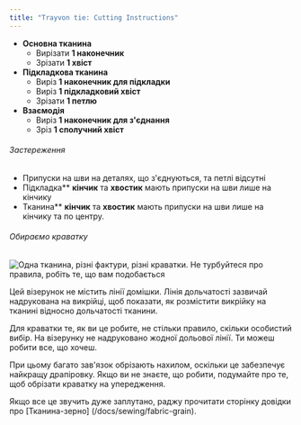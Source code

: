 ```yaml
---
title: "Trayvon tie: Cutting Instructions"
---
```


- **Основна тканина**
  - Вирізати **1 наконечник**
  - Зрізати **1 хвіст**
- **Підкладкова тканина**
  - Виріз **1 наконечник для підкладки**
  - Виріз **1 підкладковий хвіст**
  - Зрізати **1 петлю**
- **Взаємодія**
  - Виріз **1 наконечник для з'єднання**
  - Зріз **1 сполучний хвіст**

<Warning>

###### Застереження

- Припуски на шви на деталях, що з'єднуються, та петлі відсутні
- Підкладка** **кінчик** та **хвостик** мають припуски на шви лише на кінчику
- Тканина** **кінчик** та **хвостик** мають припуски на шви лише на кінчику та по центру.

</Warning>

<Tip>

###### Обираємо краватку

![Одна тканина, різні фактури, різні краватки. Не турбуйтеся про правила, робіть те, що вам подобається](tie-grain.png)

Цей візерунок не містить лінії домішки. Лінія дольчатості зазвичай надрукована на викрійці, щоб показати, як розмістити викрійку на тканині відносно дольчатості тканини.

Для краватки те, як ви це робите, не стільки правило, скільки особистий вибір. На візерунку не надруковано жодної дольової лінії. Ти можеш робити все, що хочеш.

При цьому багато зав'язок обрізають нахилом, оскільки це забезпечує найкращу драпіровку. Якщо ви не знаєте, що робити, подумайте про те, щоб обрізати краватку на упередження.

Якщо все це звучить дуже заплутано, раджу прочитати сторінку довідки про [Тканина-зерно] (/docs/sewing/fabric-grain).

</Tip>
